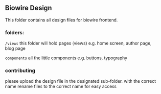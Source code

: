 ## Biowire Design
This folder contains all design files for biowire frontend.

### folders:
``/views`` this folder will hold pages (views) e.g. home screen, author page, blog page

``components`` all the little components e.g. buttons, typography 

### contributing 
please upload the design file in the designated sub-folder. with the correct name 
rename files to the correct name for easy access
